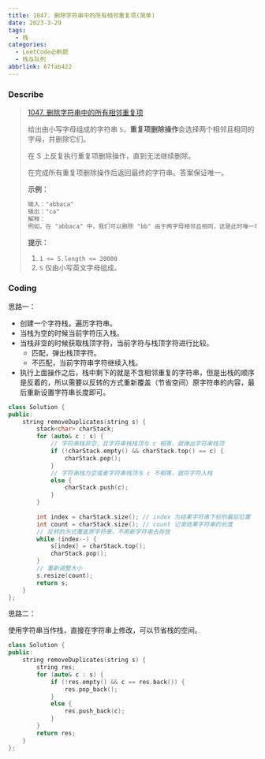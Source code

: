 ```yaml
---
title: 1047. 删除字符串中的所有相邻重复项(简单)
date: 2023-3-29
tags:
  - 栈
categories:
  - LeetCode必刷题
  - 栈与队列
abbrlink: 67fab422
---
```


### Describe

> [1047. 删除字符串中的所有相邻重复项](https://leetcode.cn/problems/remove-all-adjacent-duplicates-in-string/)
>
> 给出由小写字母组成的字符串 `S`，**重复项删除操作**会选择两个相邻且相同的字母，并删除它们。
>
> 在 S 上反复执行重复项删除操作，直到无法继续删除。
>
> 在完成所有重复项删除操作后返回最终的字符串。答案保证唯一。
>
> **示例：**
>
> ```txt
> 输入："abbaca"
> 输出："ca"
> 解释：
> 例如，在 "abbaca" 中，我们可以删除 "bb" 由于两字母相邻且相同，这是此时唯一可以执行删除操作的重复项。之后我们得到字符串 "aaca"，其中又只有 "aa" 可以执行重复项删除操作，所以最后的字符串为 "ca"。
> ```
>
> **提示：**
>
> 1. `1 <= S.length <= 20000`
> 2. `S` 仅由小写英文字母组成。

### Coding

思路一：

- 创建一个字符栈，遍历字符串。
- 当栈为空的时候当前字符压入栈。
- 当栈非空的时候获取栈顶字符，当前字符与栈顶字符进行比较。
  - 匹配，弹出栈顶字符。
  - 不匹配，当前字符串字符继续入栈。
- 执行上面操作之后，栈中剩下的就是不含相邻重复的字符串，但是出栈的顺序是反着的，所以需要以反转的方式重新覆盖（节省空间）原字符串的内容，最后重新设置字符串长度即可。

```cpp
class Solution {
public:
    string removeDuplicates(string s) {
        stack<char> charStack;
        for (auto& c : s) {
            // 字符串栈非空，且字符串栈栈顶与 c 相等，就弹出字符串栈顶
            if (!charStack.empty() && charStack.top() == c) {
                charStack.pop();
            }
            // 字符串栈为空或者字符串栈顶与 c 不相等，就将字符入栈
            else {
                charStack.push(c);
            }
        }
        
        int index = charStack.size(); // index 为结果字符串下标的最后位置
        int count = charStack.size(); // count 记录结果字符串的长度
        // 反转的方式覆盖原字符串，不用新字符串去存放
        while (index--) {
            s[index] = charStack.top();
            charStack.pop();
        }
        // 重新调整大小
        s.resize(count);
        return s;
    }
};
```

思路二：

使用字符串当作栈，直接在字符串上修改，可以节省栈的空间。

```cpp
class Solution {
public:
    string removeDuplicates(string s) {
        string res;
        for (auto& c : s) {
            if (!res.empty() && c == res.back()) {
                res.pop_back();
            }
            else {
                res.push_back(c);
            }
        }
        return res;
    }
};
```
